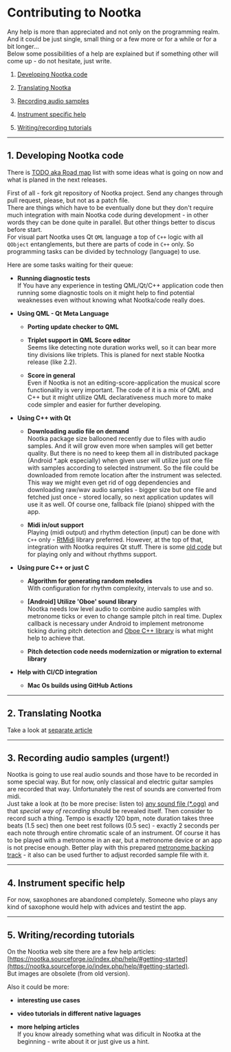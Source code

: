 
# Contributing to Nootka

Any help is more than appreciated and not only on the programming realm.  
And it could be just single, small thing or a few more or for a while or for a bit longer...  
Below some possibilities of a help are explained but if something other will come up - do not hesitate, just write.



1. [Developing Nootka code](#develop)

2. [Translating Nootka](https://www.opencode.net/seelook/nootka/blob/master/lang/how-to-translate.md)

3. [Recording audio samples](#record)

4. [Instrument specific help](#instrument)

5. [Writing/recording tutorials](#tutorials)


-----------------------------------
## 1. Developing Nootka code <a name="develop"></a>
  There is [TODO aka Road map](https://www.opencode.net/seelook/nootka/blob/master/TODO.md) list with some ideas what is going on now and what is planed in the next releases.

  First of all - fork git repository of Nootka project. Send any changes through pull request, please, but not as a patch file.  
  There are things which have to be eventually done but they don't require much integration with main Nootka code during development - in other words they can be done quite in parallel. But other things better to discus before start.  
  For visual part Nootka uses Qt `QML` language a top of `C++` logic with all `QObject` entanglements, but there are parts of code in `C++` only. So programming tasks can be divided by technology (language) to use.

  Here are some tasks waiting for their queue:

  * **Running diagnostic tests**  
    If You have any experience in testing QML/Qt/C++ application code then running some diagnostic tools on it might help to find potential weaknesses even without knowing what Nootka/code really does.

  * **Using QML - Qt Meta Language**  
    - **Porting update checker to QML**  

    - **Triplet support in QML Score editor**  
      Seems like detecting note duration works well, so it can bear more tiny divisions like triplets. This is planed for next stable Nootka release (like 2.2).

    - **Score in general**  
      Even if Nootka is not an editing-score-application the musical score functionality is very important. The code of it is a mix of QML and C++ but it might utilize QML declarativeness much more to make code simpler and easier for further developing.

  * **Using C++ with Qt**
    - **Downloading audio file on demand**  
      Nootka package size ballooned recently due to files with audio samples. And it will grow even more when samples will get better quality.
      But there is no need to keep them all in distributed package (Android *.apk especially) when given user will utilize just one file with samples according to selected instrument.
      So the file could be downloaded from remote location after the instrument was selected.
      This way we might even get rid of ogg dependencies and downloading raw/wav audio samples - 
      bigger size but one file and fetched just once - stored locally,
      so next application updates will use it as well.
      Of course one, fallback file (piano) shipped with the app.

    - **Midi in/out support**  
      Playing (midi output) and rhythm detection (input) can be done with `C++` only - [RtMidi](https://www.music.mcgill.ca/~gary/rtmidi/) library preferred. However, at the top of that, integration with Nootka requires Qt stuff. There is some [old code](https://www.opencode.net/seelook/nootka/blob/master/src/libs/sound/tmidiout.h) but for playing only and without rhythms support.


  * **Using pure C++ or just C**  
    - **Algorithm for generating random melodies**  
        With configuration for rhythm complexity, intervals to use and so.  

    - **[Android] Utilize 'Oboe' sound library**  
       Nootka needs low level audio to combine audio samples with metronome ticks or even to change sample pitch in real time.
       Duplex callback is necessary under Android to implement metronome ticking during pitch detection and [Oboe C++ library](https://github.com/google/oboe) is what might help to achieve that.

    - **Pitch detection code needs modernization or migration to external library**

  * **Help with CI/CD integration**  
    - **Mac Os builds using GitHub Actions**

-----------------------------------
## 2. Translating Nootka

  Take a look at [separate article](https://www.opencode.net/seelook/nootka/blob/master/lang/how-to-translate.md)

-----------------------------------
## 3. Recording audio samples (urgent!) <a name="record"></a>
  Nootka is going to use real audio sounds and those have to be recorded in some special way. But for now, only classical and electric guitar samples are recorded that way. Unfortunately the rest of sounds are converted from midi.  
  Just take a look at (to be more precise: listen to) [any sound file (*.ogg)](https://www.opencode.net/seelook/nootka/tree/master/sounds) and that *special way of recording* should be revealed itself.
  Then consider to record such a thing. Tempo is exactly 120 bpm, note duration takes three beats (1.5 sec) then one beet rest follows (0.5 sec) - exactly 2 seconds per each note through entire chromatic scale of an instrument.
  Of course it has to be played with a metronome in an ear, but a metronome device or an app is not precise enough.
  Better play with this prepared [metronome backing track](https://www.opencode.net/seelook/nootka/raw/master/spare_parts/scales/metronome-for-Nootka-sound-samples.ogg) - it also can be used further to adjust recorded sample file with it.

-----------------------------------
## 4. Instrument specific help <a name="instrument"></a>
  For now, saxophones are abandoned completely. Someone who plays any kind of saxophone would help with advices and testint the app.

-----------------------------------
## 5. Writing/recording tutorials <a name="tutorials"></a>
  On the Nootka web site there are a few help articles:  
  [https://nootka.sourceforge.io/index.php/help/#getting-started](https://nootka.sourceforge.io/index.php/help/#getting-started).  
  But images are obsolete (from old version).

  Also it could be more:

  - **interesting use cases**  

  - **video tutorials in different native laguages**  

  - **more helping articles**  
    If you know already something what was dificult in Nootka at the beginning - write about it or just give us a hint.




